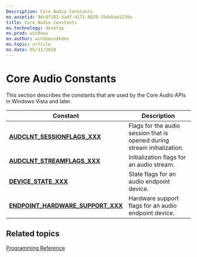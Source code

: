 ```yaml
---
Description: Core Audio Constants
ms.assetid: 9dc9f182-3adf-4171-8829-35debae123da
title: Core Audio Constants
ms.technology: desktop
ms.prod: windows
ms.author: windowssdkdev
ms.topic: article
ms.date: 05/31/2018
---
```


# Core Audio Constants

This section describes the constants that are used by the Core Audio APIs in Windows Vista and later.

| Constant                                                                            | Description                                                                         |
|-------------------------------------------------------------------------------------|-------------------------------------------------------------------------------------|
| [**AUDCLNT\_SESSIONFLAGS\_XXX**](audclnt-sessionflags-xxx-constants.md)<br/> | Flags for the audio session that is opened during stream initialization.<br/> |
| [**AUDCLNT\_STREAMFLAGS\_XXX**](audclnt-streamflags-xxx-constants.md)              | Initialization flags for an audio stream.                                           |
| [**DEVICE\_STATE\_XXX**](device-state-xxx-constants.md)                            | State flags for an audio endpoint device.                                           |
| [**ENDPOINT\_HARDWARE\_SUPPORT\_XXX**](endpoint-hardware-support-xxx-constants.md) | Hardware support flags for an audio endpoint device.                                |



 

## Related topics

<dl> <dt>

[Programming Reference](programming-reference.md)
</dt> </dl>

 

 




